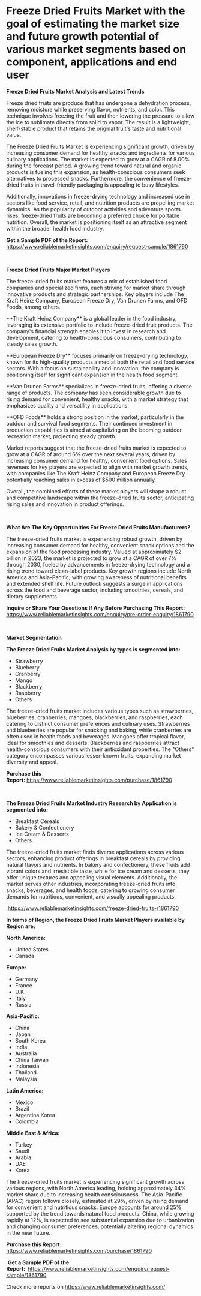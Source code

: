 <p><h1>Freeze Dried Fruits Market with the goal of estimating the market size and future growth potential of various market segments based on component, applications and end user</h1></p><p><strong>Freeze Dried Fruits Market Analysis and Latest Trends</strong></p>
<p><p>Freeze dried fruits are produce that has undergone a dehydration process, removing moisture while preserving flavor, nutrients, and color. This technique involves freezing the fruit and then lowering the pressure to allow the ice to sublimate directly from solid to vapor. The result is a lightweight, shelf-stable product that retains the original fruit's taste and nutritional value.</p><p>The Freeze Dried Fruits Market is experiencing significant growth, driven by increasing consumer demand for healthy snacks and ingredients for various culinary applications. The market is expected to grow at a CAGR of 8.00% during the forecast period. A growing trend toward natural and organic products is fueling this expansion, as health-conscious consumers seek alternatives to processed snacks. Furthermore, the convenience of freeze-dried fruits in travel-friendly packaging is appealing to busy lifestyles.</p><p>Additionally, innovations in freeze-drying technology and increased use in sectors like food service, retail, and nutrition products are propelling market dynamics. As the popularity of outdoor activities and adventure sports rises, freeze-dried fruits are becoming a preferred choice for portable nutrition. Overall, the market is positioning itself as an attractive segment within the broader health food industry.</p></p>
<p><strong>Get a Sample PDF of the Report:&nbsp;</strong> <a href="https://www.reliablemarketinsights.com/enquiry/request-sample/1861790?utm_campaign=2282&utm_medium=2&utm_source=Github&utm_content=ia&utm_term=14022025&utm_id=freeze-dried-fruits">https://www.reliablemarketinsights.com/enquiry/request-sample/1861790</a></p>
<p>&nbsp;</p>
<p><strong>Freeze Dried Fruits Major Market Players</strong></p>
<p><p>The freeze-dried fruits market features a mix of established food companies and specialized firms, each striving for market share through innovative products and strategic partnerships. Key players include The Kraft Heinz Company, European Freeze Dry, Van Drunen Farms, and OFD Foods, among others.</p><p>**The Kraft Heinz Company** is a global leader in the food industry, leveraging its extensive portfolio to include freeze-dried fruit products. The company's financial strength enables it to invest in research and development, catering to health-conscious consumers, contributing to steady sales growth.</p><p>**European Freeze Dry** focuses primarily on freeze-drying technology, known for its high-quality products aimed at both the retail and food service sectors. With a focus on sustainability and innovation, the company is positioning itself for significant expansion in the health food segment.</p><p>**Van Drunen Farms** specializes in freeze-dried fruits, offering a diverse range of products. The company has seen considerable growth due to rising demand for convenient, healthy snacks, with a market strategy that emphasizes quality and versatility in applications.</p><p>**OFD Foods** holds a strong position in the market, particularly in the outdoor and survival food segments. Their continued investment in production capabilities is aimed at capitalizing on the booming outdoor recreation market, projecting steady growth.</p><p>Market reports suggest that the freeze-dried fruits market is expected to grow at a CAGR of around 6% over the next several years, driven by increasing consumer demand for healthy, convenient food options. Sales revenues for key players are expected to align with market growth trends, with companies like The Kraft Heinz Company and European Freeze Dry potentially reaching sales in excess of $500 million annually.</p><p>Overall, the combined efforts of these market players will shape a robust and competitive landscape within the freeze-dried fruits sector, anticipating rising sales and innovation in product offerings.</p></p>
<p>&nbsp;</p>
<p><strong>What Are The Key Opportunities For Freeze Dried Fruits Manufacturers?</strong></p>
<p><p>The freeze-dried fruits market is experiencing robust growth, driven by increasing consumer demand for healthy, convenient snack options and the expansion of the food processing industry. Valued at approximately $2 billion in 2023, the market is projected to grow at a CAGR of over 7% through 2030, fueled by advancements in freeze-drying technology and a rising trend toward clean-label products. Key growth regions include North America and Asia-Pacific, with growing awareness of nutritional benefits and extended shelf life. Future outlook suggests a surge in applications across the food and beverage sector, including smoothies, cereals, and dietary supplements.</p></p>
<p><strong>Inquire or Share Your Questions If Any Before Purchasing This Report:</strong> <a href="https://www.reliablemarketinsights.com/enquiry/pre-order-enquiry/1861790?utm_campaign=2282&utm_medium=2&utm_source=Github&utm_content=ia&utm_term=14022025&utm_id=freeze-dried-fruits">https://www.reliablemarketinsights.com/enquiry/pre-order-enquiry/1861790</a></p>
<p>&nbsp;</p>
<p><strong>Market Segmentation</strong></p>
<p><strong>The Freeze Dried Fruits Market Analysis by types is segmented into:</strong></p>
<p><ul><li>Strawberry</li><li>Blueberry</li><li>Cranberry</li><li>Mango</li><li>Blackberry</li><li>Raspberry</li><li>Others</li></ul></p>
<p><p>The freeze-dried fruits market includes various types such as strawberries, blueberries, cranberries, mangoes, blackberries, and raspberries, each catering to distinct consumer preferences and culinary uses. Strawberries and blueberries are popular for snacking and baking, while cranberries are often used in health foods and beverages. Mangoes offer tropical flavor, ideal for smoothies and desserts. Blackberries and raspberries attract health-conscious consumers with their antioxidant properties. The "Others" category encompasses various lesser-known fruits, expanding market diversity and appeal.</p></p>
<p><strong>Purchase this Report:&nbsp;</strong><a href="https://www.reliablemarketinsights.com/purchase/1861790?utm_campaign=2282&utm_medium=2&utm_source=Github&utm_content=ia&utm_term=14022025&utm_id=freeze-dried-fruits">https://www.reliablemarketinsights.com/purchase/1861790</a></p>
<p>&nbsp;</p>
<p><strong>The Freeze Dried Fruits Market Industry Research by Application is segmented into:</strong></p>
<p><ul><li>Breakfast Cereals</li><li>Bakery & Confectionery</li><li>Ice Cream & Desserts</li><li>Others</li></ul></p>
<p><p>The freeze-dried fruits market finds diverse applications across various sectors, enhancing product offerings in breakfast cereals by providing natural flavors and nutrients. In bakery and confectionery, these fruits add vibrant colors and irresistible taste, while for ice cream and desserts, they offer unique textures and appealing visual elements. Additionally, the market serves other industries, incorporating freeze-dried fruits into snacks, beverages, and health foods, catering to growing consumer demands for nutritious, convenient, and visually appealing products.</p></p>
<p><a href="https://www.reliablemarketinsights.com/freeze-dried-fruits-r1861790?utm_campaign=2282&utm_medium=2&utm_source=Github&utm_content=ia&utm_term=14022025&utm_id=freeze-dried-fruits">&nbsp;https://www.reliablemarketinsights.com/freeze-dried-fruits-r1861790</a></p>
<p><strong>In terms of Region, the Freeze Dried Fruits Market Players available by Region are:</strong></p>
<p>
    <p> <strong> North America: </strong>
        <ul>
            <li>United States</li>
            <li>Canada</li>
        </ul>
        </p> 
    <p> <strong> Europe: </strong>
        <ul>
            <li>Germany</li>
            <li>France</li>
            <li>U.K.</li>
            <li>Italy</li>
            <li>Russia</li>
        </ul>
        </p> 
    <p> <strong> Asia-Pacific: </strong>
        <ul>
            <li>China</li>
            <li>Japan</li>
            <li>South Korea</li>
            <li>India</li>
            <li>Australia</li>
            <li>China Taiwan</li>
            <li>Indonesia</li>
            <li>Thailand</li>
            <li>Malaysia</li>
        </ul>
        </p> 
    <p> <strong> Latin America: </strong>
        <ul>
            <li>Mexico</li>
            <li>Brazil</li>
            <li>Argentina Korea</li>
            <li>Colombia</li>
        </ul>
        </p> 
    <p> <strong> Middle East & Africa: </strong>
        <ul>
            <li>Turkey</li>
            <li>Saudi</li>
            <li>Arabia</li>
            <li>UAE</li>
            <li>Korea</li>
        </ul>
    </p>
    </p>
<p><p>The freeze-dried fruits market is experiencing significant growth across various regions, with North America leading, holding approximately 34% market share due to increasing health consciousness. The Asia-Pacific (APAC) region follows closely, estimated at 29%, driven by rising demand for convenient and nutritious snacks. Europe accounts for around 25%, supported by the trend towards natural food products. China, while growing rapidly at 12%, is expected to see substantial expansion due to urbanization and changing consumer preferences, potentially altering regional dynamics in the near future.</p></p>
<p><strong>Purchase this Report: </strong><a href="https://www.reliablemarketinsights.com/purchase/1861790?utm_campaign=2282&utm_medium=2&utm_source=Github&utm_content=ia&utm_term=14022025&utm_id=freeze-dried-fruits">https://www.reliablemarketinsights.com/purchase/1861790</a></p>
<p>&nbsp;<strong>Get a Sample PDF of the Report:&nbsp;&nbsp;</strong><a href="https://www.reliablemarketinsights.com/enquiry/request-sample/1861790?utm_campaign=2282&utm_medium=2&utm_source=Github&utm_content=ia&utm_term=14022025&utm_id=freeze-dried-fruits">https://www.reliablemarketinsights.com/enquiry/request-sample/1861790</a></p>
<p><strong></strong></p>
<p>Check more reports on <a href="https://www.reliablemarketinsights.com/?utm_campaign=2282&utm_medium=2&utm_source=Github&utm_content=ia&utm_term=14022025&utm_id=freeze-dried-fruits">https://www.reliablemarketinsights.com/</a></p>